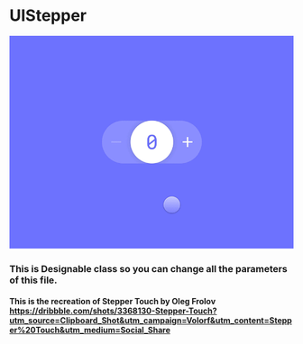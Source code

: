 # UIStepper

![UIStepperTouch](/UIStepperTouch.gif)


### This is Designable class so you can change all the parameters of this file.


#### This is the recreation of Stepper Touch by Oleg Frolov https://dribbble.com/shots/3368130-Stepper-Touch?utm_source=Clipboard_Shot&utm_campaign=Volorf&utm_content=Stepper%20Touch&utm_medium=Social_Share




